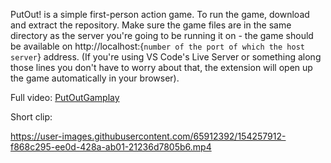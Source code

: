 PutOut! is a simple first-person action game. To run the game, download and extract the repository. 
Make sure the game files are in the same directory as the server you're going to be running it on -
the game should be available on http://localhost:{`number of the port of which the host server`} address.
(If you're using VS Code's Live Server or something along those lines you don't have to worry about that, the extension will open up the game automatically in your browser).

Full video: [PutOutGamplay](PutOutGameplay.mp4)

Short clip: 

https://user-images.githubusercontent.com/65912392/154257912-f868c295-ee0d-428a-ab01-21236d7805b6.mp4

